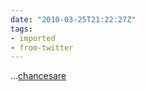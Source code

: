 ```yaml
---
date: "2010-03-25T21:22:27Z"
tags:
- imported
- from-twitter
---
```

…[chancesare](/tags/chancesare)
